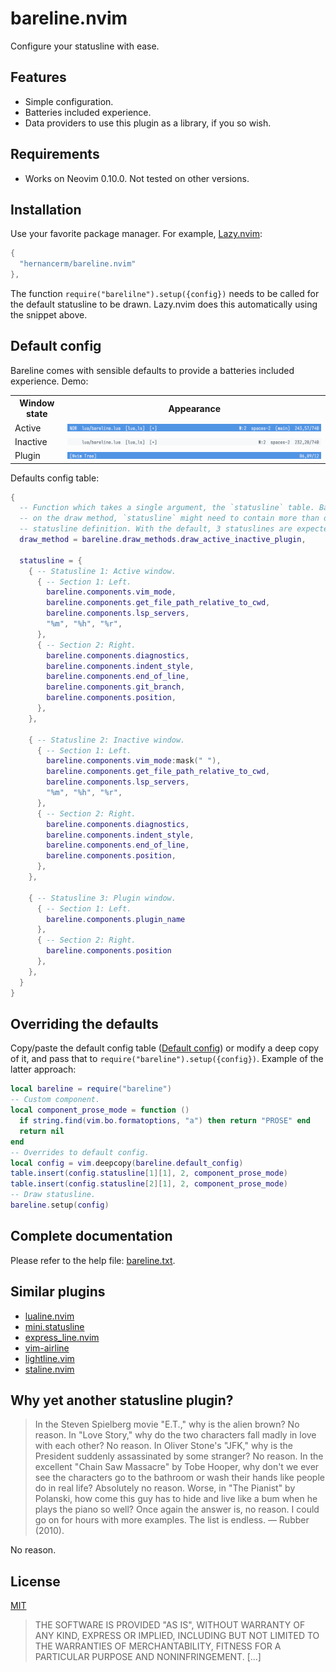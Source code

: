 # bareline.nvim

Configure your statusline with ease.

## Features

- Simple configuration.
- Batteries included experience.
- Data providers to use this plugin as a library, if you so wish.

## Requirements

- Works on Neovim 0.10.0. Not tested on other versions.

## Installation

Use your favorite package manager. For example, [Lazy.nvim](https://github.com/folke/lazy.nvim):

```lua
{
  "hernancerm/bareline.nvim"
},
```

The function `require("barelilne").setup({config})` needs to be called for the default statusline to
be drawn. Lazy.nvim does this automatically using the snippet above.

## Default config

Bareline comes with sensible defaults to provide a batteries included experience. Demo:

<table>
  <tr>
    <th>Window state</th>
    <th>Appearance</th>
  </tr>
  <tr>
    <td>Active</td>
    <td><img src="./media/demo_active.png" alt="Active statusline"></th>
  </tr>
  <tr>
    <td>Inactive</td>
    <td><img src="./media/demo_inactive.png" alt="Inactive statusline"></th>
  </tr>
  <tr>
    <td>Plugin</td>
    <td><img src="./media/demo_plugin.png" alt="Plugin statusline"></th>
  </tr>
</table>

Defaults config table:

```lua
{
  -- Function which takes a single argument, the `statusline` table. Based
  -- on the draw method, `statusline` might need to contain more than one
  -- statusline definition. With the default, 3 statuslines are expected.
  draw_method = bareline.draw_methods.draw_active_inactive_plugin,

  statusline = {
    { -- Statusline 1: Active window.
      { -- Section 1: Left.
        bareline.components.vim_mode,
        bareline.components.get_file_path_relative_to_cwd,
        bareline.components.lsp_servers,
        "%m", "%h", "%r",
      },
      { -- Section 2: Right.
        bareline.components.diagnostics,
        bareline.components.indent_style,
        bareline.components.end_of_line,
        bareline.components.git_branch,
        bareline.components.position,
      },
    },

    { -- Statusline 2: Inactive window.
      { -- Section 1: Left.
        bareline.components.vim_mode:mask(" "),
        bareline.components.get_file_path_relative_to_cwd,
        bareline.components.lsp_servers,
        "%m", "%h", "%r",
      },
      { -- Section 2: Right.
        bareline.components.diagnostics,
        bareline.components.indent_style,
        bareline.components.end_of_line,
        bareline.components.position,
      },
    },

    { -- Statusline 3: Plugin window.
      { -- Section 1: Left.
        bareline.components.plugin_name
      },
      { -- Section 2: Right.
        bareline.components.position
      },
    },
  }
}
```

## Overriding the defaults

Copy/paste the default config table ([Default config](#default-config)) or modify a deep copy of it,
and pass that to `require("bareline").setup({config})`. Example of the latter approach:

```lua
local bareline = require("bareline")
-- Custom component.
local component_prose_mode = function ()
  if string.find(vim.bo.formatoptions, "a") then return "PROSE" end
  return nil
end
-- Overrides to default config.
local config = vim.deepcopy(bareline.default_config)
table.insert(config.statusline[1][1], 2, component_prose_mode)
table.insert(config.statusline[2][1], 2, component_prose_mode)
-- Draw statusline.
bareline.setup(config)
```

## Complete documentation

Please refer to the help file: [bareline.txt](./doc/bareline.txt).

## Similar plugins

- [lualine.nvim](https://github.com/nvim-lualine/lualine.nvim)
- [mini.statusline](https://github.com/echasnovski/mini.nvim/blob/main/readmes/mini-statusline.md)
- [express_line.nvim](https://github.com/tjdevries/express_line.nvim)
- [vim-airline](https://github.com/vim-airline/vim-airline)
- [lightline.vim](https://github.com/itchyny/lightline.vim)
- [staline.nvim](https://github.com/tamton-aquib/staline.nvim)

## Why yet another statusline plugin?

> In the Steven Spielberg movie "E.T.," why is the alien brown? No reason. In "Love Story," why do
> the two characters fall madly in love with each other? No reason. In Oliver Stone's "JFK," why is
> the President suddenly assassinated by some stranger? No reason. In the excellent "Chain Saw
> Massacre" by Tobe Hooper, why don't we ever see the characters go to the bathroom or wash their
> hands like people do in real life? Absolutely no reason. Worse, in "The Pianist" by Polanski, how
> come this guy has to hide and live like a bum when he plays the piano so well? Once again the
> answer is, no reason. I could go on for hours with more examples. The list is endless. — Rubber
> (2010).

No reason.

## License

[MIT](./LICENSE)

> THE SOFTWARE IS PROVIDED "AS IS", WITHOUT WARRANTY OF ANY KIND, EXPRESS OR
> IMPLIED, INCLUDING BUT NOT LIMITED TO THE WARRANTIES OF MERCHANTABILITY,
> FITNESS FOR A PARTICULAR PURPOSE AND NONINFRINGEMENT. [...]

